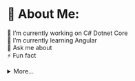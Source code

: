 
# 💫 About Me:
🔭 I’m currently working on C# Dotnet Core<br>🌱 I’m currently learning Angular<br>💬 Ask me about<br>⚡ Fun fact

<details>
  <summary>More...</summary>

## 🌐 Socials:
[![Instagram](https://img.shields.io/badge/Instagram-%23E4405F.svg?logo=Instagram&logoColor=white)](https://instagram.com/muharsln) [![LinkedIn](https://img.shields.io/badge/LinkedIn-%230077B5.svg?logo=linkedin&logoColor=white)](https://linkedin.com/in/muharsln) [![Reddit](https://img.shields.io/badge/Reddit-%23FF4500.svg?logo=Reddit&logoColor=white)](https://reddit.com/user/muharsln) [![Twitch](https://img.shields.io/badge/Twitch-%239146FF.svg?logo=Twitch&logoColor=white)](https://twitch.tv/LastJuggler) [![Twitter](https://img.shields.io/badge/Twitter-%231DA1F2.svg?logo=Twitter&logoColor=white)](https://twitter.com/muharsln) [![YouTube](https://img.shields.io/badge/YouTube-%23FF0000.svg?logo=YouTube&logoColor=white)](https://youtube.com/@muharsln) 

# 💻 Tech Stack:
![C#](https://img.shields.io/badge/c%23-%23239120.svg?style=plastic&logo=c-sharp&logoColor=white) ![TypeScript](https://img.shields.io/badge/typescript-%23007ACC.svg?style=plastic&logo=typescript&logoColor=white) ![C++](https://img.shields.io/badge/c++-%2300599C.svg?style=plastic&logo=c%2B%2B&logoColor=white) ![Angular](https://img.shields.io/badge/angular-%23DD0031.svg?style=plastic&logo=angular&logoColor=white) ![.Net](https://img.shields.io/badge/.NET-5C2D91?style=plastic&logo=.net&logoColor=white) ![Bootstrap](https://img.shields.io/badge/bootstrap-%23563D7C.svg?style=plastic&logo=bootstrap&logoColor=white) ![JWT](https://img.shields.io/badge/JWT-black?style=plastic&logo=JSON%20web%20tokens) ![RxJS](https://img.shields.io/badge/rxjs-%23B7178C.svg?style=plastic&logo=reactivex&logoColor=white) ![MicrosoftSQLServer](https://img.shields.io/badge/Microsoft%20SQL%20Sever-CC2927?style=plastic&logo=microsoft%20sql%20server&logoColor=white) ![Postman](https://img.shields.io/badge/Postman-FF6C37?style=plastic&logo=postman&logoColor=white) ![Docker](https://img.shields.io/badge/docker-%230db7ed.svg?style=plastic&logo=docker&logoColor=white) ![Trello](https://img.shields.io/badge/Trello-%23026AA7.svg?style=plastic&logo=Trello&logoColor=white) ![LINUX](https://img.shields.io/badge/Linux-FCC624?style=plastic&logo=linux&logoColor=black) ![ElasticSearch](https://img.shields.io/badge/-ElasticSearch-005571?style=plastic&logo=elasticsearch)
# 📊 GitHub Stats:
![](https://github-readme-stats.vercel.app/api?username=muharsln&theme=gruvbox&hide_border=false&include_all_commits=false&count_private=false)<br/>
![](https://github-readme-streak-stats.herokuapp.com/?user=muharsln&theme=gruvbox&hide_border=false)<br/>
![](https://github-readme-stats.vercel.app/api/top-langs/?username=muharsln&theme=gruvbox&hide_border=false&include_all_commits=false&count_private=false&layout=compact)

## 🏆 GitHub Trophies
![](https://github-profile-trophy.vercel.app/?username=muharsln&theme=radical&no-frame=false&no-bg=true&margin-w=4)

### ✍️ Random Dev Quote
![](https://quotes-github-readme.vercel.app/api?type=horizontal&theme=radical)

### 🔝 Top Contributed Repo
![](https://github-contributor-stats.vercel.app/api?username=muharsln&limit=5&theme=dark&combine_all_yearly_contributions=true)

---
[![](https://visitcount.itsvg.in/api?id=muharsln&icon=0&color=1)](https://visitcount.itsvg.in)
</details>
